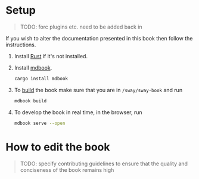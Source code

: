# Setup

> TODO: forc plugins etc. need to be added back in

If you wish to alter the documentation presented in this book then follow the instructions.

1. Install [Rust](https://www.rust-lang.org/tools/install) if it's not installed.
2. Install [mdbook](https://rust-lang.github.io/mdBook/).

   ```bash
   cargo install mdbook
   ```

3. To [build](https://rust-lang.github.io/mdBook/cli/build.html) the book make sure that you are in `/sway/sway-book` and run

   ```bash
   mdbook build
   ```

4. To develop the book in real time, in the browser, run

   ```bash
   mdbook serve --open
   ```

# How to edit the book

> TODO: specify contributing guidelines to ensure that the quality and conciseness of the book remains high
